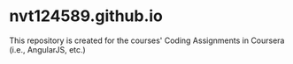 # nvt124589.github.io
This repository is created for the courses' Coding Assignments in Coursera (i.e., AngularJS, etc.)

